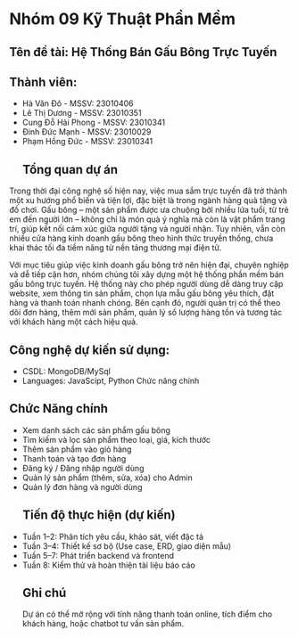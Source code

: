 # Nhóm 09 Kỹ Thuật Phần Mềm
## Tên đề tài: Hệ Thống Bán Gấu Bông Trực Tuyến
## Thành viên:
 - Hà Văn Đô - MSSV: 23010406
 - Lê Thị Dương - MSSV: 23010351
 - Cung Đỗ Hải Phong - MSSV: 23010341
 - Đinh Đức Mạnh - MSSV: 23010029
 - Phạm Hồng Đức - MSSV: 23010341
   ## Tổng quan dự án
Trong thời đại công nghệ số hiện nay, việc mua sắm trực tuyến đã trở thành một xu hướng phổ biến và tiện lợi, đặc biệt là trong ngành hàng quà tặng và đồ chơi. Gấu bông – một sản phẩm được ưa chuộng bởi nhiều lứa tuổi, từ trẻ em đến người lớn – không chỉ là món quà ý nghĩa mà còn là vật phẩm trang trí, giúp kết nối cảm xúc giữa người tặng và người nhận. Tuy nhiên, vẫn còn nhiều cửa hàng kinh doanh gấu bông theo hình thức truyền thống, chưa khai thác tối đa tiềm năng từ nền tảng thương mại điện tử.

Với mục tiêu giúp việc kinh doanh gấu bông trở nên hiện đại, chuyên nghiệp và dễ tiếp cận hơn, nhóm chúng tôi xây dựng một hệ thống phần mềm bán gấu bông trực tuyến. Hệ thống này cho phép người dùng dễ dàng truy cập website, xem thông tin sản phẩm, chọn lựa mẫu gấu bông yêu thích, đặt hàng và thanh toán nhanh chóng. Bên cạnh đó, người quản trị có thể theo dõi đơn hàng, thêm mới sản phẩm, quản lý số lượng hàng tồn và tương tác với khách hàng một cách hiệu quả.

## Công nghệ dự kiến sử dụng:
- CSDL: MongoDB/MySql
- Languages: JavaScipt, Python
  Chức năng chính
## Chức Năng chính
- Xem danh sách các sản phẩm gấu bông
- Tìm kiếm và lọc sản phẩm theo loại, giá, kích thước
- Thêm sản phẩm vào giỏ hàng
- Thanh toán và tạo đơn hàng
- Đăng ký / Đăng nhập người dùng
- Quản lý sản phẩm (thêm, sửa, xóa) cho Admin
- Quản lý đơn hàng và người dùng
  ## Tiến độ thực hiện (dự kiến)
- Tuần 1–2: Phân tích yêu cầu, khảo sát, viết đặc tả
- Tuần 3–4: Thiết kế sơ bộ (Use case, ERD, giao diện mẫu)
- Tuần 5–7: Phát triển backend và frontend
- Tuần 8: Kiểm thử và hoàn thiện tài liệu báo cáo
  ## Ghi chú
  Dự án có thể mở rộng với tính năng thanh toán online, tích điểm cho khách hàng, hoặc chatbot tư vấn sản phẩm.

